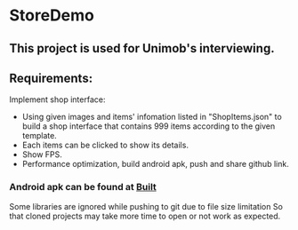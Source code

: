 # StoreDemo
## This project is used for Unimob's interviewing.

## Requirements:
Implement shop interface:
- Using given images and items' infomation listed in "ShopItems.json" to build a shop interface that contains 999 items according to the given template.
- Each items can be clicked to show its details.
- Show FPS.
- Performance optimization, build android apk, push and share github link.

### Android apk can be found at [Built](https://github.com/TruongXuanHieu-H/StoreDemo/tree/master/Built)

Some libraries are ignored while pushing to git due to file size limitation
So that cloned projects may take more time to open or not work as expected.
